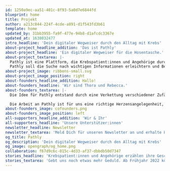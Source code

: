 ```yaml
---
id: 1250a9ec-aa51-401c-8f93-5a0d7e6844fd
blueprint: home
title: Projekt
author: a213c844-224f-4cde-a891-d1f543fd3b61
template: home
updated_by: 31bb3955-fa9f-477e-94b8-d1afcdc3367e
updated_at: 1638032477
intro_headline: 'Dein digitaler Wegweiser durch den Alltag mit Krebs'
about-project_headline_addition: 'Das ist Pathly'
about-project_headline: 'Ein digitaler Wegweiser für die Hosentasche.'
about-project_textarea: |-
  Pathly ist eine Plattform, die Krebspatient:innen und Angehörige durch den Alltag mit Krebs begleitet. Dabei wollen wir alle Seiten des Krebs beleuchten, wir möchten uns untereinander austauschen, inspirieren, Mut machen und Kraft spenden.
  Pathly soll die Suche nach wichtigen Informationen erleichtern und Betroffene mit wertvollen Tipps und Tricks unterstützen. Wir wollen einen Ort schaffen, an dem jede:r willkommen ist und den Raum hat seine oder ihre Geschichte zu erzählen.
about-project_image: ribbons-small.svg
about-project_image_position: right
about-founders_headline_addition: Hallo!
about-founders_headline: 'Wir sind Thora und Rebecca.'
about-founders_textarea: |-
  Die Idee für Pathly entstand durch eine Verkettung verschiedener Zufälle: Einem Verein, einer Tram-Fahrt und einem Radiointerview. Das Resultat: Zwei Personen, die sich kaum kannten, begannen gemeinsam ein Ziel und einen Wunsch zu verfolgen – eine App zu entwickeln, die Krebspatient:innen in ihrem Alltag unterstützt.

  Die Arbeit an Pathly ist für uns eine richtige Herzensangelegenheit, da wir persönlich wissen, wie schwer die Diagnose Krebs für Krebspatient:innen und ihre Angehörigen sein kann. Pathly gab uns die Möglichkeit Menschen in dieser schwierigen Zeit zur Seite zu stehen.
about-founders_image: cofounders.png
about-founders_image_position: left
all-supporters_headline_addition: 'Wir & Ihr'
all-supporters_headline: 'Unsere Unterstützer:innen'
newsletter_headline: Newsletter
newsletter_textarea: 'Meld Dich für unseren Newsletter an und erhalte Highlights aus Geschichten, Tipps und Infos direkt auf dein Smartphone!'
og_title: Pathly
og_description: 'Dein digitaler Wegweiser durch den Alltag mit Krebs'
og_image: opengraph/og_home.png
collaboration: f67d9c6c-015c-4d33-af37-dbbdb50d7347
stories_headline: 'Krebspatient:innen und Angehörige erzählen ihre Geschichten.'
stories_textarea: 'Gebt uns noch etwas mehr Geduld. Ab Frühjahr 2022 könnt ihr hier all eure tollen Geschichten finden!'
---
```

